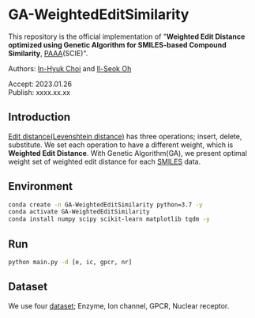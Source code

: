 # GA-WeightedEditSimilarity
This repository is the official implementation of "**Weighted Edit Distance optimized using Genetic Algorithm for SMILES-based Compound Similarity**, [PAAA](https://www.springer.com/journal/10044)(SCIE)".

Authors: [In-Hyuk Choi](https://orcid.org/0000-0002-4986-9757) and [Il-Seok Oh](https://scholar.google.com/citations?user=GIe5gKsAAAAJ&hl=ko&oi=ao)

Accept: 2023.01.26  
Publish: xxxx.xx.xx

## Introduction
[Edit distance(Levenshtein distance)](https://en.wikipedia.org/wiki/Levenshtein_distance) has three operations; insert, delete, substitute. We set each operation to have a different weight, which is **Weighted Edit Distance**. With Genetic Algorithm(GA), we present optimal weight set of weighted edit distance for each [SMILES](https://en.wikipedia.org/wiki/Simplified_molecular-input_line-entry_system) data. 


## Environment
```sh
conda create -n GA-WeightedEditSimilarity python=3.7 -y
conda activate GA-WeightedEditSimilarity
conda install numpy scipy scikit-learn matplotlib tqdm -y
```

## Run
```sh
python main.py -d [e, ic, gpcr, nr]
```

## Dataset
We use four [dataset](http://web.kuicr.kyoto-u.ac.jp/supp/yoshi/drugtarget/); Enzyme, Ion channel, GPCR, Nuclear receptor.
